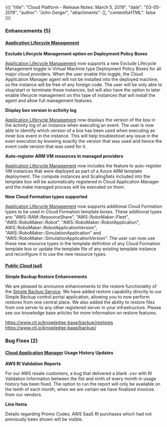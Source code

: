 {{{
"title": "Cloud Platform - Release Notes: March 5, 2019",
"date": "03-05-2019",
"author": "John Gerger",
"attachments": [],
"contentIsHTML": false
}}}

### Enhancements (5)

#### [Application Lifecycle Management](https://www.ctl.io/cloud-application-manager/application-lifecycle-management/)

**Exclude Lifecycle Management option on Deployment Policy Boxes**

[Application Lifecycle Management](https://www.ctl.io/cloud-application-manager/application-lifecycle-management/) now supports a new Exclude Lifecycle Management toggle in Virtual Machine type Deployment Policy Boxes for all major cloud providers. When the user enable this toggle, the Cloud Application Manager agent will not be installed into the deployed machine, so the instance will be free of any foreign code. The user will be only able to stop/start or terminate these instances, but will also have the option to later enable lifecycle management on this type of instances that will install the agent and allow full management features.

**Display box version in activity log**

[Application Lifecycle Management](https://www.ctl.io/cloud-application-manager/application-lifecycle-management/) now displays the version of the box in the activity log of an instance when executing an event. The user is now able to identify which version of a box has been used when executing an inner box event in the instance. This will help troubleshoot any issue in the even execution by knowing exactly the version that was used and hence the event code version that was used for it.

**Auto-register ARM VM resources in managed providers**

[Application Lifecycle Management](https://www.ctl.io/cloud-application-manager/application-lifecycle-management/) now includes the feature to auto-register VM instances that were deployed as part of a Azure ARM template deployment. The compute instances and ScalingSets included into the template box will be automatically registered in Cloud Application Manager and the make managed process will be executed on them.

**New Cloud Formation types supported**

[Application Lifecycle Management](https://www.ctl.io/cloud-application-manager/application-lifecycle-management/) now supports additional Cloud Formation types to be used in Cloud Formation template boxes. These additional types are:
"AWS::RAM::ResourceShare", "AWS::RoboMaker::Fleet", "AWS::RoboMaker::Robot", "AWS::RoboMaker::RobotApplication", AWS::RoboMaker::RobotApplicationVersion", "AWS::RoboMaker::SimulationApplication" and "AWS::RoboMaker::SimulationApplicationVersion". The user can now use these new resource types in the template definition of any Cloud Formation template box or update the template file of any existing template instance and reconfigure it to use the new resource types.

#### [Public Cloud IaaS](//www.ctl.io/product-overview/#)

**Simple Backup Restore Enhancements**

We are pleased to announce enhancements to the restore functionality of the [Simple Backup Service](https://backup.ctl.io/). We have added restore capability directly to our Simple Backup control portal application, allowing you to now perform restores from one central place. We also added the ability to restore files from one server to any other registered server in your infrastructure. Please see our knowledge base articles for more information on restore features.

https://www.ctl.io/knowledge-base/backup/restores
https://www.ctl.io/knowledge-base/backup/

### Bug Fixes (2)

#### [Cloud Application Manager](https://www.ctl.io/cloud-application-manager/) Usage History Updates

**AWS RI Validation Reports**

For our AWS resale customers, a bug that delivered a blank .csv with RI Validation Information between the fist and ninth of every month in usage history has been fixed. The option to run the report will only be available on the tenth of each month, when we are certain we have finalized invoices from our vendors.

**Line Items**

Details regarding Promo Codes, AWS SaaS RI purchases which had not previously been shown will be visible.
